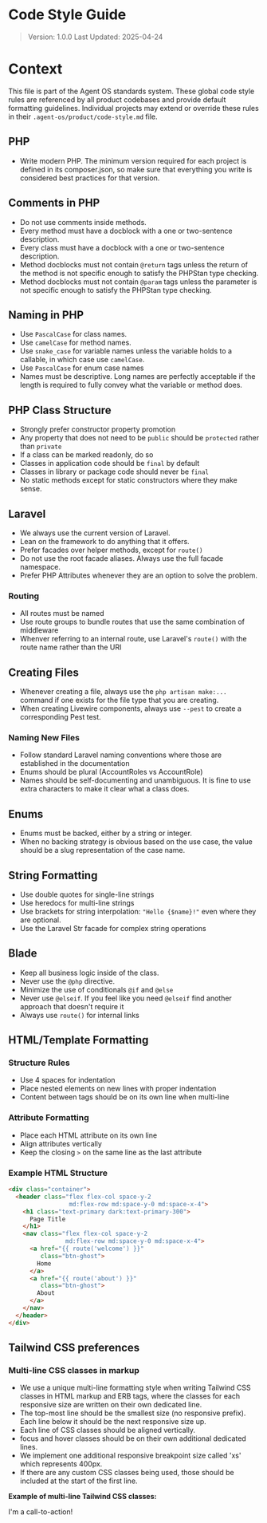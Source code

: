 # Code Style Guide

> Version: 1.0.0
> Last Updated: 2025-04-24

# Context

This file is part of the Agent OS standards system. These global code style rules are referenced by all product codebases and provide default formatting guidelines. Individual projects may extend or override these rules in their `.agent-os/product/code-style.md` file.

## PHP
- Write modern PHP. The minimum version required for each project is defined in its composer.json, so make sure that everything you write is considered best practices for that version.

## Comments in PHP

- Do not use comments inside methods.
- Every method must have a docblock with a one or two-sentence description.
- Every class must have a docblock with a one or two-sentence description.
- Method docblocks must not contain `@return` tags unless the return of the method is not specific enough to satisfy the PHPStan type checking.
- Method docblocks must not contain `@param` tags unless the parameter is not specific enough to satisfy the PHPStan type checking.

## Naming in PHP

- Use `PascalCase` for class names.
- Use `camelCase` for method names.
- Use `snake_case` for variable names unless the variable holds to a callable, in which case use `camelCase`.
- Use `PascalCase` for enum case names
- Names must be descriptive. Long names are perfectly acceptable if the length is required to fully convey what the variable or method does.

## PHP Class Structure

- Strongly prefer constructor property promotion
- Any property that does not need to be `public` should be `protected` rather than `private`
- If a class can be marked readonly, do so
- Classes in application code should be `final` by default
- Classes in library or package code should never be `final`
- No static methods except for static constructors where they make sense.

## Laravel

- We always use the current version of Laravel.
- Lean on the framework to do anything that it offers.
- Prefer facades over helper methods, except for `route()`
- Do not use the root facade aliases. Always use the full facade namespace.
- Prefer PHP Attributes whenever they are an option to solve the problem.

### Routing
- All routes must be named
- Use route groups to bundle routes that use the same combination of middleware
- Whenver referring to an internal route, use Laravel's `route()` with the route name rather than the URI

## Creating Files

- Whenever creating a file, always use the `php artisan make:...` command if one exists for the file type that you are creating.
- When creating Livewire components, always use `--pest` to create a corresponding Pest test.

### Naming New Files

- Follow standard Laravel naming conventions where those are established in the documentation
- Enums should be plural (AccountRoles vs AccountRole)
- Names should be self-documenting and unambiguous. It is fine to use extra characters to make it clear what a class does.

## Enums
- Enums must be backed, either by a string or integer.
- When no backing strategy is obvious based on the use case, the value should be a slug representation of the case name.

## String Formatting
- Use double quotes for single-line strings
- Use heredocs for multi-line strings
- Use brackets for string interpolation: `"Hello {$name}!"` even where they are optional.
- Use the Laravel Str facade for complex string operations

## Blade
- Keep all business logic inside of the class.
- Never use the `@php` directive.
- Minimize the use of conditionals `@if` and `@else`
- Never use `@elseif`. If you feel like you need `@elseif` find another approach that doesn't require it
- Always use `route()` for internal links


## HTML/Template Formatting

### Structure Rules
- Use 4 spaces for indentation
- Place nested elements on new lines with proper indentation
- Content between tags should be on its own line when multi-line

### Attribute Formatting
- Place each HTML attribute on its own line
- Align attributes vertically
- Keep the closing `>` on the same line as the last attribute

### Example HTML Structure

```html
<div class="container">
  <header class="flex flex-col space-y-2
                 md:flex-row md:space-y-0 md:space-x-4">
    <h1 class="text-primary dark:text-primary-300">
      Page Title
    </h1>
    <nav class="flex flex-col space-y-2
                md:flex-row md:space-y-0 md:space-x-4">
      <a href="{{ route('welcome') }}"
         class="btn-ghost">
        Home
      </a>
      <a href="{{ route('about') }}"
         class="btn-ghost">
        About
      </a>
    </nav>
  </header>
</div>
```

## Tailwind CSS preferences

### Multi-line CSS classes in markup

- We use a unique multi-line formatting style when writing Tailwind CSS classes in HTML markup and ERB tags, where the classes for each responsive size are written on their own dedicated line.
- The top-most line should be the smallest size (no responsive prefix). Each line below it should be the next responsive size up.
- Each line of CSS classes should be aligned vertically.
- focus and hover classes should be on their own additional dedicated lines.
- We implement one additional responsive breakpoint size called 'xs' which represents 400px.
- If there are any custom CSS classes being used, those should be included at the start of the first line.

**Example of multi-line Tailwind CSS classes:**

<div class="custom-cta bg-gray-50 dark:bg-gray-900 p-4 rounded cursor-pointer w-full
            hover:bg-gray-100 dark:hover:bg-gray-800
            xs:p-6
            sm:p-8 sm:font-medium
            md:p-10 md:text-lg
            lg:p-12 lg:text-xl lg:font-semibold lg:2-3/5
            xl:p-14 xl:text-2xl
            2xl:p-16 2xl:text-3xl 2xl:font-bold 2xl:w-3/4">
  I'm a call-to-action!
</div>
